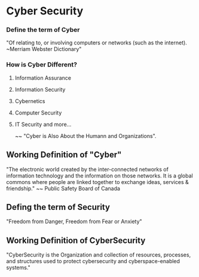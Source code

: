 # Cyber Security
### Define the term of Cyber
"Of relating to, or involving computers or networks (such as the internet). ~Merriam Webster Dictionary"
### How is Cyber Different?
1. Information Assurance
2. Information Security
3. Cybernetics
4. Computer Security
5. IT Security and more...

   ~~ "Cyber is Also About the Humann and Organizations".
## Working Definition of "Cyber"
"The electronic world created by the inter-connected networks of information technology and the information on those networks. It is a global commons where people are linked together
to exchange ideas, services & friendship."   ~~ Public Safety Board of Canada

## Defing the term of Security
"Freedom from Danger, Freedom from Fear or Anxiety"

## Working Definition of CyberSecurity
"CyberSecurity is the Organization and collection of resources, processes, and structures used to protect cybersecurity and cyberspace-enabled systems."



   
